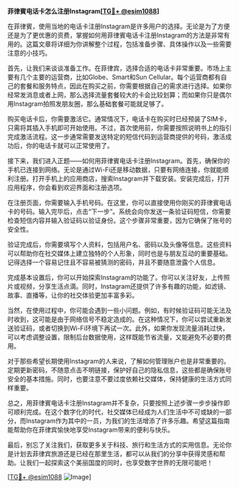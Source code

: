 **菲律賓电话卡怎么注册Instagram[[TG💪+ @esim1088](https://t.me/s/esim1088)]**

在菲律賓，使用当地的电话卡注册Instagram是许多用户的选择。无论是为了方便还是为了更优惠的资费，掌握如何用菲律賓电话卡注册Instagram的方法是非常有用的。这篇文章将详细为你讲解整个过程，包括准备步骤、具体操作以及一些需要注意的小技巧。

首先，让我们来谈谈准备工作。在菲律宾，选择合适的电话卡非常重要。市场上主要有几个主要的运营商，比如Globe、Smart和Sun Cellular。每个运营商都有自己的套餐和服务特点，因此在购买之前，你需要根据自己的需求进行选择。如果你经常发消息或者上网，那么选择流量套餐较大的卡会比较划算；而如果你只是偶尔用Instagram拍照发朋友圈，那么基础套餐可能就足够了。

购买电话卡后，你需要激活它。通常情况下，电话卡在购买时已经预装了SIM卡，只需将其插入手机即可开始使用。不过，首次使用前，你需要按照说明书上的指引完成激活流程。这一步通常需要发送特定的短信代码到运营商提供的号码，激活成功后，你的电话卡就可以正常使用了。

接下来，我们进入正题——如何用菲律賓电话卡注册Instagram。首先，确保你的手机已连接到网络。无论是通过Wi-Fi还是移动数据，只要有网络连接，你就能顺利注册。打开手机上的应用商店，搜索Instagram并下载安装。安装完成后，打开应用程序，你会看到欢迎界面和注册选项。

在注册页面，你需要输入手机号码。在这里，你可以直接使用你刚买的菲律賓电话卡的号码。输入完毕后，点击“下一步”。系统会向你发送一条验证码短信，你需要检查短信内容并输入验证码以验证身份。这个步骤非常重要，因为它确保了账号的安全性。

验证完成后，你需要填写个人资料，包括用户名、密码以及头像等信息。这些资料可以帮助你在社交媒体上建立独特的个人形象，同时也是与朋友互动的重要基础。记得选择一个容易记住且不容易被猜测的密码，并且不要随意泄露个人信息。

完成基本设置后，你可以开始探索Instagram的功能了。你可以关注好友，上传照片或视频，分享生活点滴。同时，Instagram还提供了许多有趣的功能，如滤镜、故事、直播等，让你的社交体验更加丰富多彩。

当然，在使用过程中，你可能会遇到一些小问题。例如，有时候验证码可能无法及时收到，这可能是由于网络信号不稳定造成的。在这种情况下，你可以尝试重新发送验证码，或者切换到Wi-Fi环境下再试一次。此外，如果你发现流量消耗过快，可以考虑调整设置，限制后台数据使用，这样既能节省流量，又能避免不必要的费用。

对于那些希望长期使用Instagram的人来说，了解如何管理账户也是非常重要的。定期更新密码，不随意点击不明链接，保护好自己的隐私信息，这些都是确保账号安全的基本措施。同时，也要注意不要过度依赖社交媒体，保持健康的生活方式同样重要。

总之，用菲律賓电话卡注册Instagram并不复杂，只要按照上述步骤一步步操作即可顺利完成。在这个数字化的时代，社交媒体已经成为人们生活中不可或缺的一部分，而Instagram作为其中的一员，为我们的生活增添了许多乐趣。希望这篇指南能帮助你在菲律宾愉快地享受Instagram带来的便利与快乐。

最后，别忘了关注我们，获取更多关于科技、旅行和生活方式的实用信息。无论你是计划去菲律宾旅游还是已经在那里生活，都可以从我们的分享中获得灵感和帮助。让我们一起探索这个美丽国度的同时，也享受数字世界的无限可能吧！

[[TG💪+ @esim1088](https://t.me/s/esim1088) ![Image](https://i.postimg.cc/4NQfJmqS/Snipaste-2025-05-13-00-14-12.png)]